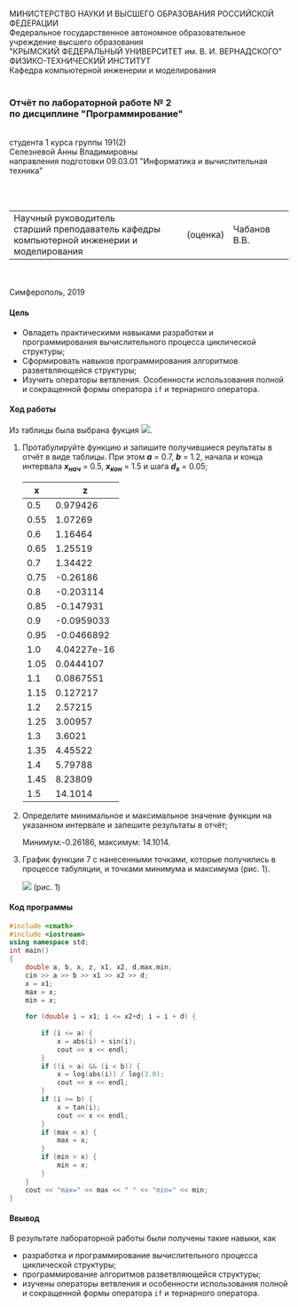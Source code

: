 МИНИСТЕРСТВО НАУКИ  И ВЫСШЕГО ОБРАЗОВАНИЯ РОССИЙСКОЙ ФЕДЕРАЦИИ  
Федеральное государственное автономное образовательное учреждение высшего образования  
"КРЫМСКИЙ ФЕДЕРАЛЬНЫЙ УНИВЕРСИТЕТ им. В. И. ВЕРНАДСКОГО"  
ФИЗИКО-ТЕХНИЧЕСКИЙ ИНСТИТУТ  
Кафедра компьютерной инженерии и моделирования
<br/><br/>
### Отчёт по лабораторной работе № 2<br/> по дисциплине "Программирование"
<br/>
​
студента 1 курса группы 191(2)  
<br/>Селезневой Анны Владимировны
<br/>направления подготовки 09.03.01 "Информатика и вычислительная техника" 

<br/><br/>
<table>
<tr><td>Научный руководитель<br/> старший преподаватель кафедры<br/> компьютерной инженерии и моделирования</td>
<td>(оценка)</td>
<td>Чабанов В.В.</td>
</tr>
</table>
<br/><br/>
​
Симферополь, 2019

#### Цель

* Овладеть практическими навыками разработки и программирования вычислительного процесса циклической структуры;
* Сформировать навыков программирования алгоритмов разветвляющейся структуры;
* Изучить операторы ветвления. Особенности использования полной и сокращенной формы оператора `if` и тернарного оператора.

#### Ход работы

Из таблицы была выбрана фукция ![](img/Desktop_191102_1136.jpg).

1. Протабулируйте функцию и запишите получившиеся реультаты в отчёт в виде таблицы. При этом ***a*** = 0.7, ***b*** = 1.2, начала и конца интервала ***х<sub>нач</sub>*** = 0.5, ***x<sub>кон</sub>*** = 1.5 и шага ***d<sub>x</sub>*** = 0.05;

    | x  | z         |
    |--- |---        |
    |0.5 |0.979426   | 
    |0.55|1.07269    |
    |0.6 |1.16464    |
    |0.65|1.25519    |
    |0.7 |1.34422    |
    |0.75|-0.26186   |
    |0.8 |-0.203114  |
    |0.85|-0.147931  |
    |0.9 |-0.0959033 |
    |0.95|-0.0466892 |
    |1.0 |4.04227e-16| 
    |1.05|0.0444107  |
    |1.1 |0.0867551  |
    |1.15|0.127217   |
    |1.2 |2.57215    |
    |1.25|3.00957    |
    |1.3 |3.6021     |
    |1.35|4.45522    |
    |1.4 |5.79788    |
    |1.45|8.23809    |
    |1.5 |14.1014    |

2. Определите минимальное и максимальное значение функции на указанном интервале и запешите результаты в отчёт;

    Минимум:-0.26186,  максимум: 14.1014.
    
3. График функции 7 с нанесенными точками, которые получились в процессе табуляции, и точками минимума и максимума (рис. 1).

    ![](img/Desktop_191102_1527.jpg) (рис. 1)

#### Код программы
```cpp
#include <cmath>
#include <iostream>
using namespace std;
int main()
{
	double a, b, x, z, x1, x2, d,max,min;
	cin >> a >> b >> x1 >> x2 >> d;
	x = x1;
	max = x;
	min = x;
	
	for (double i = x1; i <= x2+d; i = i + d) {
		
		if (i <= a) {
			x = abs(i) + sin(i);
			cout << x << endl;
		}
		if ((i > a) && (i < b)) {
			x = log(abs(i)) / log(3.0);
			cout << x << endl;
		}
		if (i >= b) {
			x = tan(i);
			cout << x << endl;
		}
		if (max < x) {
			max = x;
		}
		if (min > x) {
			min = x;
		}
	}
	cout << "max=" << max << " " << "min=" << min;
}
```

#### Ввывод

В результате лабораторной работы были получены такие навыки, как
* разработка и программирование вычислительного процесса циклической структуры;
* программирование алгоритмов разветвляющейся структуры;
* изучены операторы ветвления и особенности использования полной и сокращенной формы оператора `if` и тернарного оператора.


